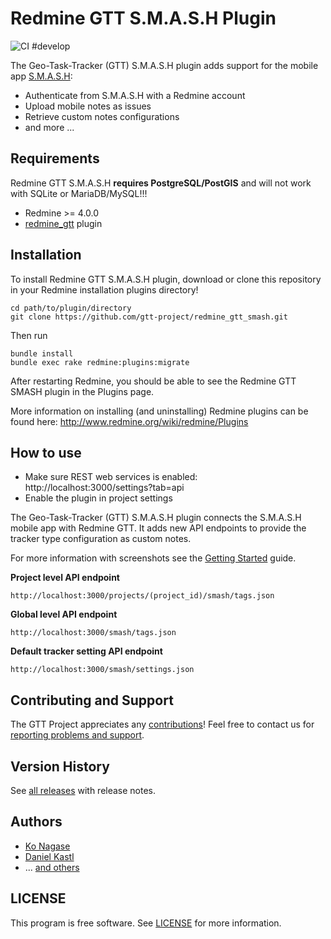 # Redmine GTT S.M.A.S.H Plugin

![CI #develop](https://github.com/gtt-project/redmine_gtt_smash/workflows/Test%20with%20Redmine/badge.svg)

The Geo-Task-Tracker (GTT) S.M.A.S.H plugin adds support for the mobile app [S.M.A.S.H](https://github.com/moovida/smash):

- Authenticate from S.M.A.S.H with a Redmine account
- Upload mobile notes as issues
- Retrieve custom notes configurations
- and more ...

## Requirements

Redmine GTT S.M.A.S.H **requires PostgreSQL/PostGIS** and will not work with SQLite or MariaDB/MySQL!!!

- Redmine >= 4.0.0
- [redmine_gtt](https://github.com/gtt-project/redmine_gtt/) plugin

## Installation

To install Redmine GTT S.M.A.S.H plugin, download or clone this repository in your Redmine installation plugins directory!

```
cd path/to/plugin/directory
git clone https://github.com/gtt-project/redmine_gtt_smash.git
```

Then run

```
bundle install
bundle exec rake redmine:plugins:migrate
```

After restarting Redmine, you should be able to see the Redmine GTT SMASH plugin in the Plugins page.

More information on installing (and uninstalling) Redmine plugins can be found here: http://www.redmine.org/wiki/redmine/Plugins

## How to use

- Make sure REST web services is enabled: http://localhost:3000/settings?tab=api
- Enable the plugin in project settings

The Geo-Task-Tracker (GTT) S.M.A.S.H plugin connects the S.M.A.S.H mobile app with Redmine GTT. 
It adds new API endpoints to provide the tracker type configuration as custom notes. 

For more information with screenshots see the [Getting Started](doc/getting-started.md) guide.

**Project level API endpoint** 

```
http://localhost:3000/projects/(project_id)/smash/tags.json
```

**Global level API endpoint** 

```
http://localhost:3000/smash/tags.json 
```

**Default tracker setting API endpoint**

```
http://localhost:3000/smash/settings.json
```

## Contributing and Support

The GTT Project appreciates any [contributions](https://github.com/gtt-project/.github/blob/main/CONTRIBUTING.md)! Feel free to contact us for [reporting problems and support](https://github.com/gtt-project/.github/blob/main/CONTRIBUTING.md).

## Version History

See [all releases](https://github.com/gtt-project/redmine_gtt_smash/releases) with release notes.

## Authors

- [Ko Nagase](https://github.com/sanak)
- [Daniel Kastl](https://github.com/dkastl)
- ... [and others](https://github.com/gtt-project/redmine_gtt_smash/graphs/contributors)

## LICENSE

This program is free software. See [LICENSE](LICENSE) for more information.

